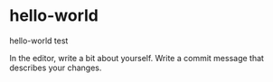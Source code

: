 # hello-world
hello-world test 


In the editor, write a bit about yourself.
Write a commit message that describes your changes.

